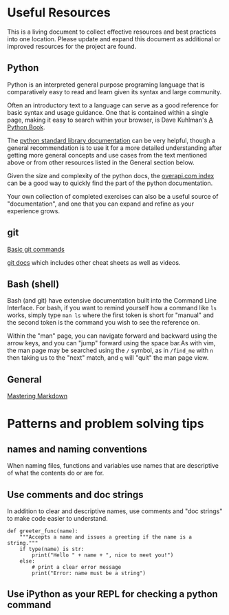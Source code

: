 # Useful Resources

This is a living document to collect effective resources and best practices into one location. Please update and expand this document as additional or improved resources for the project are found.

## Python

Python is an interpreted general purpose programing language that is comparatively easy to read and learn given its syntax and large community.

Often an introductory text to a language can serve as a good reference for basic syntax and usage guidance. One that is contained within a single page, making it easy to search within your browser, is Dave Kuhlman's [A Python Book](http://www.davekuhlman.org/python_book_01.html).

The [python standard library documentation](https://docs.python.org/3/library/index.html) can be very helpful, though a general recommendation is to use it for a more detailed understanding after getting more general concepts and use cases from the text mentioned above or from other resources listed in the General section below.

Given the size and complexity of the python docs, the [overapi.com index](http://overapi.com/python) can be a good way to quickly find the part of the python documentation.

Your own collection of completed exercises can also be a useful source of "documentation", and one that you can expand and refine as your experience grows.

## git

[Basic git commands](https://services.github.com/on-demand/downloads/github-git-cheat-sheet/)

[git docs](https://git-scm.com/doc) which includes other cheat sheets as well as videos.

## Bash (shell)

Bash (and git) have extensive documentation built into the Command Line Interface. For bash, if you want to remind yourself how a command like `ls` works, simply type `man ls` where the first token is short for "manual" and the second token is the command you wish to see the reference on. 

Within the "man" page, you can navigate forward and backward using the arrow keys, and you can "jump" forward using the space bar.As with vim, the man page may be searched using the `/` symbol, as in `/find_me` with `n` then taking us to the "next" match, and `q` will "quit" the man page view.

## General

[Mastering Markdown](https://guides.github.com/features/mastering-markdown/)

# Patterns and problem solving tips

## names and naming conventions

When naming files, functions and variables use names that are descriptive of what the contents do or are for.

## Use comments and doc strings

In addition to clear and descriptive names, use comments and "doc strings" to make code easier to understand.

```
def greeter_func(name):
    """Accepts a name and issues a greeting if the name is a string."""
    if type(name) is str:
        print("Hello " + name + ", nice to meet you!")
    else:
        # print a clear error message
        print("Error: name must be a string")
```

## Use iPython as your REPL for checking a python command
